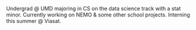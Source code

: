 Undergrad @ UMD majoring in CS on the data science track with a stat minor.
Currently working on NEMO & some other school projects.
Interning this summer @ Viasat.

<!---
ParkerTewell/ParkerTewell is a ✨ special ✨ repository because its `README.md` (this file) appears on your GitHub profile.
You can click the Preview link to take a look at your changes.
--->
